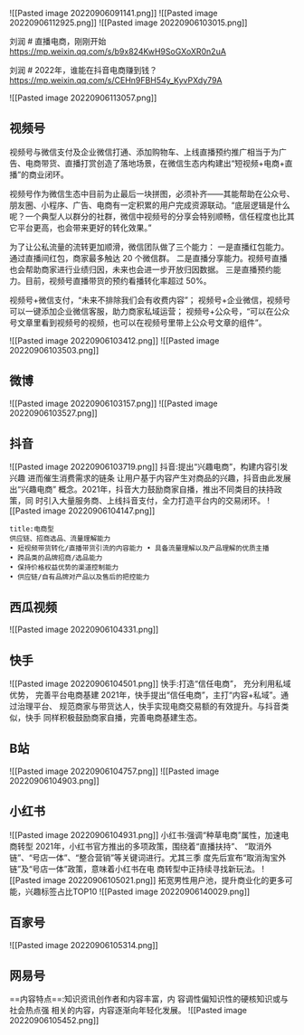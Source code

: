 ![[Pasted image 20220906091141.png]]
![[Pasted image 20220906112925.png]]
![[Pasted image 20220906103015.png]]

刘润 # 直播电商，刚刚开始
https://mp.weixin.qq.com/s/b9x824KwH9SoGXoXR0n2uA

刘润 # 2022年，谁能在抖音电商赚到钱？
https://mp.weixin.qq.com/s/CEHn9FBH54y_KyvPXdy79A


![[Pasted image 20220906113057.png]]
## 视频号
视频号与微信支付及企业微信打通、添加购物车、上线直播预约推广相当于为广告、电商带货、直播打赏创造了落地场景，在微信生态内构建出“短视频+电商+直播”的商业闭环。

视频号作为微信生态中目前为止最后一块拼图，必须补齐——其能帮助在公众号、朋友圈、小程序、广告、电商有一定积累的用户完成资源联动。“底层逻辑是什么呢？一个典型人以群分的社群，微信中视频号的分享会特别顺畅，信任程度也比其它平台更高，也会带来更好的转化效果。”

为了让公私流量的流转更加顺滑，微信团队做了三个能力：
一是直播红包能力。通过直播间红包，商家最多触达 20 个微信群。
二是直播分享能力。视频号直播也会帮助商家进行业绩归因，未来也会进一步开放归因数据。
三是直播预约能力。目前，视频号直播带货的预约看播转化率超过 50%。

视频号+微信支付，“未来不排除我们会有收费内容”；
视频号+企业微信，视频号可以一键添加企业微信客服，助力商家私域运营；
视频号+公众号，“可以在公众号文章里看到视频号的视频，也可以在视频号里带上公众号文章的组件”。

![[Pasted image 20220906103412.png]]
![[Pasted image 20220906103503.png]]

## 微博
![[Pasted image 20220906103157.png]]
![[Pasted image 20220906103527.png]]


## 抖音
![[Pasted image 20220906103719.png]]
抖音:提出“兴趣电商”，构建内容引发兴趣
进而催生消费需求的链条
让用户基于内容产生对商品的兴趣，抖音由此发展出“兴趣电商” 概念。2021年，抖音大力鼓励商家自播，推出不同类目的扶持政策，同 时引入大量服务商、上线抖音支付，全力打造平台内的交易闭环。
![[Pasted image 20220906104147.png]]
```ad-quote
title:电商型
供应链、招商选品、流量理解能力
• 短视频带货转化/直播带货引流的内容能力 • 具备流量理解以及产品理解的优质主播
• 跨品类的品牌招商/选品能力
• 保持价格权益优势的渠道控制能力
• 供应链/自有品牌对产品以及售后的把控能力
```


## 西瓜视频
![[Pasted image 20220906104331.png]]

## 快手
![[Pasted image 20220906104501.png]]
快手:打造“信任电商”， 充分利用私域优势，
完善平台电商基建
2021年，快手提出“信任电商”，主打“内容+私域”。通过治理平台、 规范商家与带货达人，快手实现电商交易额的有效提升。与抖音类似，快手 同样积极鼓励商家自播，完善电商基建生态。


## B站
![[Pasted image 20220906104757.png]]
![[Pasted image 20220906104903.png]]

## 小红书
![[Pasted image 20220906104931.png]]
小红书:强调“种草电商”属性，加速电商转型
2021年，小红书官方推出的多项政策，围绕着“直播扶持”、 “取消外链”、“号店一体”、“整合营销”等关键词进行。尤其三季 度先后宣布“取消淘宝外链”及“号店一体”政策，意味着小红书在电 商转型中正持续寻找新玩法。
![[Pasted image 20220906105021.png]]
拓宽男性用户池，提升商业化的更多可能，兴趣标签占比TOP10
![[Pasted image 20220906140029.png]]

## 百家号
![[Pasted image 20220906105314.png]]

## 网易号
==内容特点==:知识资讯创作者和内容丰富，内 容调性偏知识性的硬核知识或与社会热点强 相关的内容，内容逐渐向年轻化发展。
![[Pasted image 20220906105452.png]]




